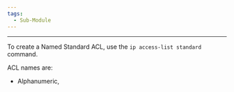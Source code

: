 ```yaml
---
tags:
  - Sub-Module
---
```

---
To create a Named Standard ACL, use the `ip access-list standard` command.

ACL names are:
- Alphanumeric, 